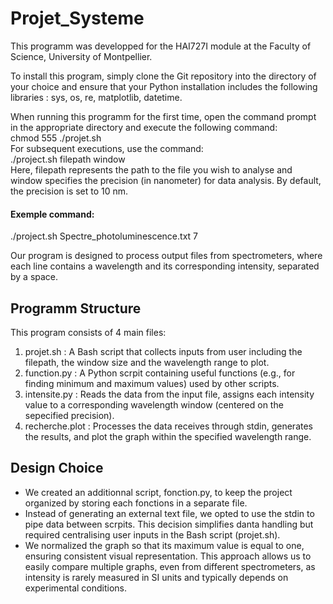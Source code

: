 # Projet_Systeme
This programm was developped for the HAI727I module at the Faculty of Science, University of Montpellier.

To install this program, simply clone the Git repository into the directory of your choice and ensure that your Python installation includes the following libraries : sys, os, re, matplotlib, datetime.

When running this programm for the first time, open the command prompt in the appropriate directory and execute the following command:  
chmod 555 ./projet.sh     
For subsequent executions, use the command:     
./project.sh filepath window  
Here, filepath represents the path to the file you wish to analyse and window specifies the precision (in nanometer) for data analysis. By default, the precision is set to 10 nm.
#### Exemple command:  
./project.sh Spectre_photoluminescence.txt 7  

Our program is designed to process output files from spectrometers, where each line contains a wavelength and its corresponding intensity, separated by a space.

## Programm Structure  
This program consists of 4 main files: 
1. projet.sh : A Bash script that collects inputs from user including the filepath, the window size and the wavelength range to plot. 
2. function.py : A Python scrpit containing useful functions (e.g., for finding minimum and maximum values) used by other scripts.
3. intensite.py : Reads the data from the input file, assigns each intensity value to a corresponding wavelength window (centered on the sepecified precision).
4. recherche.plot : Processes the data receives through stdin, generates the results, and plot the graph within the specified wavelength range.

## Design Choice
- We created an additionnal script, fonction.py, to keep the project organized by storing each fonctions in a separate file.
- Instead of generating an external text file, we opted to use the stdin to pipe data between scrpits. This decision simplifies danta handling but required centralising user inputs in the Bash script (projet.sh).
- We normalized the graph so that its maximum value is equal to one, ensuring consistent visual representation. This approach allows us to easily compare multiple graphs, even from different spectrometers, as intensity is rarely measured in SI units and typically depends on experimental conditions.
